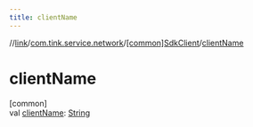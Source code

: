 ```yaml
---
title: clientName
---
```

//[link](../../../index.html)/[com.tink.service.network](../index.html)/[[common]SdkClient](index.html)/[clientName](client-name.html)



# clientName



[common]\
val [clientName](client-name.html): [String](https://kotlinlang.org/api/latest/jvm/stdlib/kotlin/-string/index.html)




